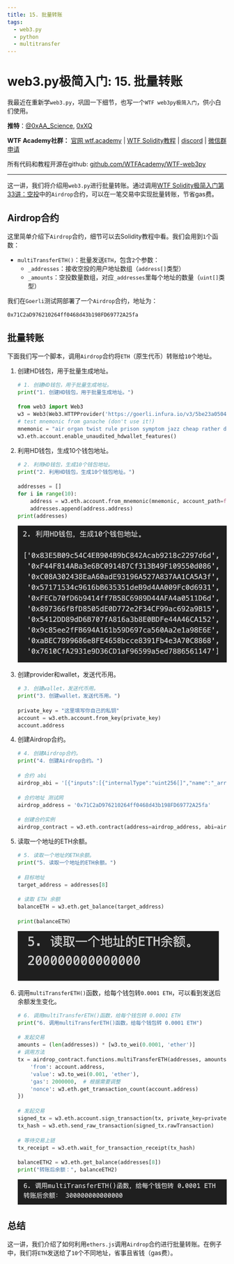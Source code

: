 ```yaml
---
title: 15. 批量转账
tags:
  - web3.py
  - python
  - multitransfer
---
```


# web3.py极简入门: 15. 批量转账

我最近在重新学`web3.py`，巩固一下细节，也写一个`WTF web3py极简入门`，供小白们使用。

**推特**：[@0xAA_Science](https://twitter.com/0xAA_Science), [0xXQ](https://twitter.com/0xXQ1)

**WTF Academy社群：** [官网 wtf.academy](https://wtf.academy) | [WTF Solidity教程](https://github.com/AmazingAng/WTF-Solidity) | [discord](https://discord.gg/5akcruXrsk) | [微信群申请](https://docs.google.com/forms/d/e/1FAIpQLSe4KGT8Sh6sJ7hedQRuIYirOoZK_85miz3dw7vA1-YjodgJ-A/viewform?usp=sf_link)

所有代码和教程开源在github: [github.com/WTFAcademy/WTF-web3py](https://github.com/WTFAcademy/WTF-web3py)

-----

这一讲，我们将介绍用`web3.py`进行批量转账。通过调用[WTF Solidity极简入门第33讲：空投](https://github.com/AmazingAng/WTF-Solidity/blob/main/33_Airdrop/readme.md)中的`Airdrop`合约，可以在一笔交易中实现批量转账，节省gas费。

## Airdrop合约

这里简单介绍下`Airdrop`合约，细节可以去Solidity教程中看。我们会用到`1`个函数：

- `multiTransferETH()`：批量发送`ETH`，包含`2`个参数：
    - `_addresses`：接收空投的用户地址数组（`address[]`类型）
    - `_amounts`：空投数量数组，对应`_addresses`里每个地址的数量（`uint[]`类型）


我们在`Goerli`测试网部署了一个`Airdrop`合约，地址为：
```
0x71C2aD976210264ff0468d43b198FD69772A25fa
```

## 批量转账

下面我们写一个脚本，调用`Airdrop`合约将`ETH`（原生代币）转账给`10`个地址。

1. 创建HD钱包，用于批量生成地址。
    ```python
    # 1. 创建HD钱包，用于批量生成地址。
    print("1. 创建HD钱包，用于批量生成地址。")

    from web3 import Web3
    w3 = Web3(Web3.HTTPProvider('https://goerli.infura.io/v3/5be23a050401499fb951be2e12178e01'))
    # test mnemonic from ganache (don't use it!)
    mnemonic = "air organ twist rule prison symptom jazz cheap rather dizzy verb glare jeans orbit weapon universe require tired sing casino business anxiety seminar hunt"
    w3.eth.account.enable_unaudited_hdwallet_features()
    ```

2. 利用HD钱包，生成10个钱包地址。
    ```python
    # 2. 利用HD钱包，生成10个钱包地址。
    print("2. 利用HD钱包，生成10个钱包地址。")

    addresses = []
    for i in range(10):
        address = w3.eth.account.from_mnemonic(mnemonic, account_path=f"m/44'/60'/0'/0/{i}")
        addresses.append(address.address)
    print(addresses)
    ```
    ![生成10个地址](img/15-2.png)

3. 创建provider和wallet，发送代币用。

    ```python
    # 3. 创建wallet，发送代币用。
    print("3. 创建wallet，发送代币用。")

    private_key = "这里填写你自己的私钥"
    account = w3.eth.account.from_key(private_key)
    account.address
    ```

4. 创建Airdrop合约。
    ```python
    # 4. 创建Airdrop合约。
    print("4. 创建Airdrop合约。")

    # 合约 abi
    airdrop_abi = '[{"inputs":[{"internalType":"uint256[]","name":"_arr","type":"uint256[]"}],"name":"getSum","outputs":[{"internalType":"uint256","name":"sum","type":"uint256"}],"stateMutability":"pure","type":"function"},{"inputs":[{"internalType":"address payable[]","name":"_addresses","type":"address[]"},{"internalType":"uint256[]","name":"_amounts","type":"uint256[]"}],"name":"multiTransferETH","outputs":[],"stateMutability":"payable","type":"function"},{"inputs":[{"internalType":"address","name":"_token","type":"address"},{"internalType":"address[]","name":"_addresses","type":"address[]"},{"internalType":"uint256[]","name":"_amounts","type":"uint256[]"}],"name":"multiTransferToken","outputs":[],"stateMutability":"nonpayable","type":"function"}]'

    # 合约地址 测试网
    airdrop_address = '0x71C2aD976210264ff0468d43b198FD69772A25fa'

    # 创建合约实例
    airdrop_contract = w3.eth.contract(address=airdrop_address, abi=airdrop_abi)
    ```

5. 读取一个地址的ETH余额。
    ```python
    # 5. 读取一个地址的ETH余额。
    print("5. 读取一个地址的ETH余额。")

    # 目标地址
    target_address = addresses[8]

    # 读取 ETH 余额
    balanceETH = w3.eth.get_balance(target_address)

    print(balanceETH)
    ```
    ![读取ETH持仓](img/15-5.png)


6. 调用`multiTransferETH()`函数，给每个钱包转`0.0001 ETH`，可以看到发送后余额发生变化。
    ```python
    # 6. 调用multiTransferETH()函数，给每个钱包转 0.0001 ETH
    print("6. 调用multiTransferETH()函数，给每个钱包转 0.0001 ETH")

    # 发起交易
    amounts = (len(addresses)) * [w3.to_wei(0.0001, 'ether')]
    # 调用方法
    tx = airdrop_contract.functions.multiTransferETH(addresses, amounts).build_transaction({
        'from': account.address,
        'value': w3.to_wei(0.001, 'ether'),
        'gas': 2000000,  # 根据需要调整
        'nonce': w3.eth.get_transaction_count(account.address)
    })

    # 发起交易
    signed_tx = w3.eth.account.sign_transaction(tx, private_key=private_key)
    tx_hash = w3.eth.send_raw_transaction(signed_tx.rawTransaction)

    # 等待交易上链
    tx_receipt = w3.eth.wait_for_transaction_receipt(tx_hash)

    balanceETH2 = w3.eth.get_balance(addresses[8])
    print("转账后余额：", balanceETH2)
    ```
    ![批量发送ETH](img/15-6.png)


## 总结

这一讲，我们介绍了如何利用`ethers.js`调用`Airdrop`合约进行批量转账。在例子中，我们将`ETH`发送给了`10`个不同地址，省事且省钱（gas费）。